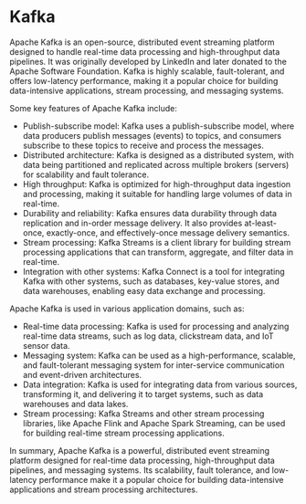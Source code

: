 # Kafka

Apache Kafka is an open-source, distributed event streaming platform designed
to handle real-time data processing and high-throughput data pipelines. It
was originally developed by LinkedIn and later donated to the Apache Software
Foundation. Kafka is highly scalable, fault-tolerant, and offers low-latency
performance, making it a popular choice for building data-intensive applications,
stream processing, and messaging systems.

Some key features of Apache Kafka include:

- Publish-subscribe model: Kafka uses a publish-subscribe model, where data
producers publish messages (events) to topics, and consumers subscribe to
these topics to receive and process the messages.
- Distributed architecture: Kafka is designed as a distributed system, with
data being partitioned and replicated across multiple brokers (servers) for
scalability and fault tolerance.
- High throughput: Kafka is optimized for high-throughput data ingestion and
processing, making it suitable for handling large volumes of data in real-time.
- Durability and reliability: Kafka ensures data durability through data replication
and in-order message delivery. It also provides at-least-once, exactly-once,
and effectively-once message delivery semantics.
- Stream processing: Kafka Streams is a client library for building stream
processing applications that can transform, aggregate, and filter data in
real-time.
- Integration with other systems: Kafka Connect is a tool for integrating
Kafka with other systems, such as databases, key-value stores, and data warehouses,
enabling easy data exchange and processing.

Apache Kafka is used in various application domains, such as:

- Real-time data processing: Kafka is used for processing and analyzing real-time
data streams, such as log data, clickstream data, and IoT sensor data.
- Messaging system: Kafka can be used as a high-performance, scalable, and
fault-tolerant messaging system for inter-service communication and event-driven
architectures.
- Data integration: Kafka is used for integrating data from various sources,
transforming it, and delivering it to target systems, such as data warehouses
and data lakes.
- Stream processing: Kafka Streams and other stream processing libraries, like
Apache Flink and Apache Spark Streaming, can be used for building real-time
stream processing applications.

In summary, Apache Kafka is a powerful, distributed event streaming platform
designed for real-time data processing, high-throughput data pipelines, and
messaging systems. Its scalability, fault tolerance, and low-latency performance
make it a popular choice for building data-intensive applications and stream
processing architectures.
